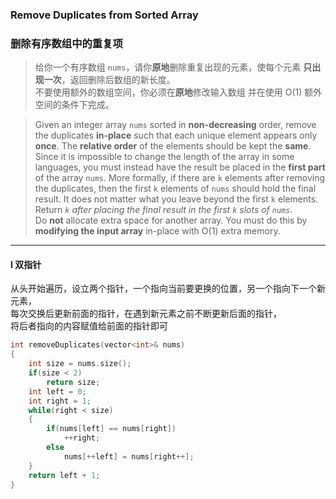 ### Remove Duplicates from Sorted Array
### 删除有序数组中的重复项

> 给你一个有序数组 `nums`，请你**原地**删除重复出现的元素，使每个元素 **只出现一次**，返回删除后数组的新长度。  
> 不要使用额外的数组空间，你必须在**原地**修改输入数组 并在使用 O(1) 额外空间的条件下完成。  

> Given an integer array `nums` sorted in **non-decreasing** order, remove the duplicates **in-place** such that each unique element appears only **once**. The **relative order** of the elements should be kept the **same**.  
> Since it is impossible to change the length of the array in some languages, you must instead have the result be placed in the **first part** of the array `nums`. More formally, if there are `k` elements after removing the duplicates, then the first `k` elements of `nums` should hold the final result. It does not matter what you leave beyond the first `k` elements.  
> Return *`k` after placing the final result in the first `k` slots of `nums`*.  
> Do **not** allocate extra space for another array. You must do this by **modifying the input array** in-place with O(1) extra memory.  

----------

#### I 双指针

从头开始遍历，设立两个指针，一个指向当前要更换的位置，另一个指向下一个新元素，  
每次交换后更新前面的指针，在遇到新元素之前不断更新后面的指针，  
将后者指向的内容赋值给前面的指针即可  

```cpp
int removeDuplicates(vector<int>& nums) 
{
    int size = nums.size();
    if(size < 2)
        return size;
    int left = 0;
    int right = 1;
    while(right < size)
    {
        if(nums[left] == nums[right])
            ++right;
        else
            nums[++left] = nums[right++];
    }
    return left + 1;
}
```
